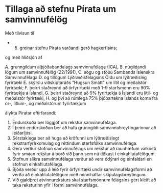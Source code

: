 # Tillaga að stefnu Pírata um samvinnufélög

Með tilvísun til

- 5. greinar stefnu Pírata varðandi gerð hagkerfisins;

og með hliðsjón af

A. grunngildum alþjóðabandalags samvinnufélaga (ICA),
B. núgildandi lögum um samvinnufélög (22/1991),
C. sögu og stöðu Sambands Íslenskra Samvinnufélaga
D. og tillögum Lýðræðisfélagsins Öldu um lýðræðisleg fyrirtæki
E. skýrslu viðskiptaráðs "Hugsun Smátt" um lítil og meðalstór fyrirtæki;
F. þeirri staðreynd að örfyrirtæki með 1-9 starfsmenn eru 90% fyrirtækja á Íslandi,
G. þeirri staðreynd að 9% fyrirtækja á Íslandi eru lítil- og meðalstór fyrirtæki,
H. og því að rúmlega 75% þjóðartekna Íslands koma frá ör-, litlum-, og meðalstórum fyrirtækjum

álykta Píratar eftirfarandi:

1. Endurskoða ber löggjöf um rekstur samvinnufélaga.
2. Í þeirri endurskoðun ber að hafa grunngildi samvinnuhreyfingarinnar að leiðarljósi.
3. Sérstaklega ber að huga að kröfunni um lýðræðislegt rekstrarfyrirkomulag og réttindum starfsfólks samvinnufélaga.
4. Gera verður stofnun samvinnufélags um rekstur að raunhæfum valkosti fyrir smáan rekstur á borð við þann sem nú tíðkast í einkahlutafélögum.
5. Stofnun slíkra samvinnufélaga verður að vera ódýrari og einfaldari en stofnun einkahlutafélaga.
6. Bjóða verður upp á leið fyrir örfyrirtæki undir samvinnufélagsformi að verða að einkahlutafélögum með minniháttar skipulagsbreytingum.
7. Við gjaldþrot atvinnureksturs skal starfsmönnum félagsins gert kleift að taka reksturinn yfir í formi samvinnufélags.
